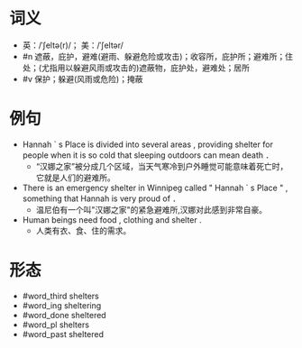 # 词义
- 英：/ˈʃeltə(r)/； 美：/ˈʃeltər/
- #n 遮蔽，庇护，避难(避雨、躲避危险或攻击)；收容所，庇护所；避难所；住处；(尤指用以躲避风雨或攻击的)遮蔽物，庇护处，避难处；居所
- #v 保护；躲避(风雨或危险)；掩蔽
# 例句
- Hannah ` s Place is divided into several areas , providing shelter for people when it is so cold that sleeping outdoors can mean death ．
	- “汉娜之家”被分成几个区域，当天气寒冷到户外睡觉可能意味着死亡时，它就是人们的避难所。
- There is an emergency shelter in Winnipeg called " Hannah ` s Place " , something that Hannah is very proud of ．
	- 温尼伯有一个叫"汉娜之家"的紧急避难所,汉娜对此感到非常自豪。
- Human beings need food , clothing and shelter .
	- 人类有衣、食、住的需求。
# 形态
- #word_third shelters
- #word_ing sheltering
- #word_done sheltered
- #word_pl shelters
- #word_past sheltered

